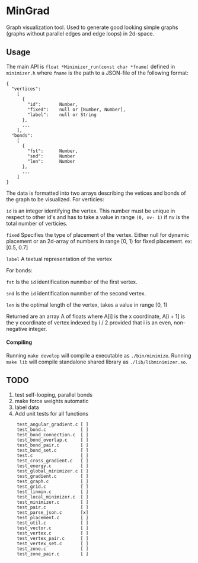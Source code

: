 # MinGrad

Graph visualization tool. Used to generate good looking simple graphs (graphs
without parallel edges and edge loops) in 2d-space.

## Usage

The main API is `float *Minimizer_run(const char *fname)` defined in `minimizer.h` where 
`fname` is the path to a JSON-file of the following format:

```
{
  "vertices":
    [
      {
        "id":       Number,
        "fixed":    null or [Number, Number],
        "label":    null or String
      },
      ...
    ],
  "bonds":
    [
      {
        "fst":      Number,
        "snd":      Number
        "len":      Number
      },
      ...
    ]
}
```

The data is formatted into two arrays describing the vetices and bonds of the
graph to be visualized. For verticies: 

`id` is an integer identifying the vertex. This number must be unique in respect
to other id's and has to take a value in range `(0, nv- 1)` if nv is the total number of
verticies.

`fixed` Specifies the type of placement of the vertex. Either null for dynamic
placement or an 2d-array of numbers in range [0, 1) for fixed placement. ex:
[0.5, 0.7]

`label` A textual representation of the vertex

For bonds:

`fst` Is the `id` identification nunmber of the first vertex.

`snd` Is the `id` identification nunmber of the second vertex.

`len` is the optimal length of the vertex, takes a value in range [0, 1)

Returned are an array A of floats where A[i] is the x coordinate, A[i + 1] is
the y coordinate of vertex indexed by i / 2 provided that i is an even,
non-negative integer.

#### Compiling

Running `make develop` will compile a executable as `./bin/minimize`.
Running `make lib` will compile standalone shared library as  `./lib/libminimizer.so`.

## TODO

1. test self-looping, parallel bonds
2. make force weights automatic
3. label data
4. Add unit tests for all functions
```
	test_angular_gradient.c [ ]
	test_bond.c             [ ]
	test_bond_connection.c  [ ]
	test_bond_overlap.c     [ ]
	test_bond_pair.c        [ ]
	test_bond_set.c         [ ]
	test.c                  [ ]
	test_cross_gradient.c   [ ]
	test_energy.c           [ ]
	test_global_minimizer.c [ ]
	test_gradient.c         [ ]
	test_graph.c            [ ]
	test_grid.c             [ ]
	test_linmin.c           [ ]
	test_local_minimizer.c  [ ]
	test_minimizer.c        [ ]
	test_pair.c             [ ]
	test_parse_json.c       [x]
	test_placement.c        [ ]
	test_util.c             [ ]
	test_vector.c           [ ]
	test_vertex.c           [ ]
	test_vertex_pair.c      [ ]
	test_vertex_set.c       [ ]
	test_zone.c             [ ]
	test_zone_pair.c        [ ]
```


